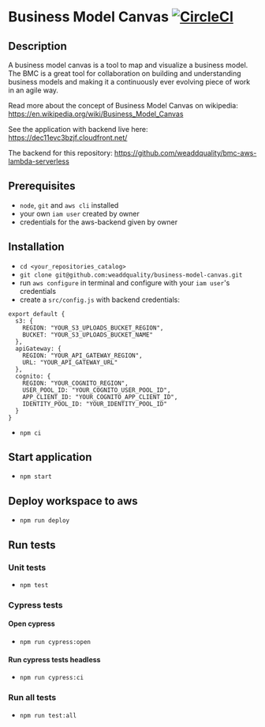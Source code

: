 # Business Model Canvas [![CircleCI](https://circleci.com/gh/weaddquality/business-model-canvas.svg?style=svg)](https://circleci.com/gh/weaddquality/business-model-canvas)

## Description

A business model canvas is a tool to map and visualize a business model. The BMC is a great tool for
collaboration on building and understanding business models and making it a continuously ever
evolving piece of work in an agile way.

Read more about the concept of Business Model Canvas on wikipedia:
https://en.wikipedia.org/wiki/Business_Model_Canvas

See the application with backend live here: https://dec11evc3bzjf.cloudfront.net/

The backend for this repository: https://github.com/weaddquality/bmc-aws-lambda-serverless

## Prerequisites

- `node`, `git` and `aws cli` installed
- your own `iam user` created by owner
- credentials for the aws-backend given by owner

## Installation

- `cd <your_repositories_catalog>`
- `git clone git@github.com:weaddquality/business-model-canvas.git`
- run `aws configure` in terminal and configure with your `iam user`'s credentials
- create a `src/config.js` with backend credentials:

```
export default {
  s3: {
    REGION: "YOUR_S3_UPLOADS_BUCKET_REGION",
    BUCKET: "YOUR_S3_UPLOADS_BUCKET_NAME"
  },
  apiGateway: {
    REGION: "YOUR_API_GATEWAY_REGION",
    URL: "YOUR_API_GATEWAY_URL"
  },
  cognito: {
    REGION: "YOUR_COGNITO_REGION",
    USER_POOL_ID: "YOUR_COGNITO_USER_POOL_ID",
    APP_CLIENT_ID: "YOUR_COGNITO_APP_CLIENT_ID",
    IDENTITY_POOL_ID: "YOUR_IDENTITY_POOL_ID"
  }
}
```

- `npm ci`

## Start application

- `npm start`

## Deploy workspace to aws

- `npm run deploy`

## Run tests

### Unit tests

- `npm test`

### Cypress tests

#### Open cypress

- `npm run cypress:open`

#### Run cypress tests headless

- `npm run cypress:ci`

### Run all tests

- `npm run test:all`
